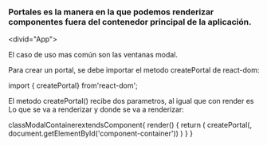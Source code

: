 ### Portales es la manera en la que podemos renderizar componentes fuera del contenedor principal de la aplicación.

<divid="App"></div>

El caso de uso mas común son las ventanas modal.

Para crear un portal, se debe importar el metodo createPortal de react-dom:

import { createPortal} from'react-dom';

El metodo createPortal() recibe dos parametros, al igual que con render es Lo que se va a renderizar y donde se va a renderizar:

classModalContainerextendsComponent{
  render() {
    return (
      createPortal(<Component />, document.getElementById('component-container'))
    )
  }
}
